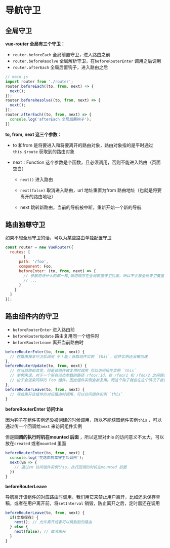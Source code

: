 

# 导航守卫

## 全局守卫

**vue-router 全局有三个守卫：**

- `router.beforeEach` 全局前置守卫，进入路由之前
- `router.beforeResolve` 全局解析守卫，在`beforeRouterEnter` 调用之后调用
- `router.afterEach` 全局后置钩子，进入路由之后

``` js
// main.js
import router from './router';
router.beforeEach((to, from, next) => {
  next();
});
router.beforeResolve((to, from, next) => {
  next();
});
router.afterEach((to, from, next) => {
  console.log('afterEach 全局后置钩子');
})
```

**to, from, next 这三个参数：**

- to 和from 是将要进入和将要离开的路由对象，路由对象指的是平时通过`this.$route` 获取到的路由对象

- next：Function 这个参数是个函数，且必须调用，否则不能进入路由（页面空白）

  - `next()` 进入路由
  - `next(false)` 取消进入路由，url 地址重置为from 路由地址（也就是将要离开的路由地址）

  - next 跳转新路由，当前的导航被中断，重新开始一个新的导航

## 路由独尊守卫

如果不想全局守卫的话，可以为某些路由单独配置守卫

``` js
const router = new VueRouter({
  routes: [
		{
      path: '/foo',
      component: Foo,
      beforeEnter: (to, from, next) => {
        // 参数用法什么的都一样,调用顺序在全局前置守卫后面，所以不会被全局守卫覆盖
        // ...                                                      
      }                                    
    }
  ]
});
```

## 路由组件内的守卫

- `beforeRouterEnter` 进入路由前
- `beforeRouterUpdate` 路由复用同一个组件时
- `beforeRouterLeave` 离开当前路由时

``` js
beforeRouterEnter(to, from, next) {
  // 在路由独享守卫后调用 不！能！获取组件实例 `this`，组件实例还没被创建
},
beforeRouterUpdate(to, from, next) {
  // 在当前路由改变，但是该组件被复用时调用 可以访问组件实例 `this`
  // 举例来说，对于一个带有动态参数的路径 /foo/:id，在 /foo/1 和 /foo/2 之间跳转的时候，
  // 由于会渲染同样的 Foo 组件，因此组件实例会被复用。而这个钩子就会在这个情况下被调用。
},
beforeRouterLeave(to, from, next) {
  // 导航离开该组件的对应路由时调用，可以访问组件实例 `this`
}
```

**beforeRouterEnter 访问this**

因为钩子在组件实例还没被创建的时候调用，所以不能获取组件实例`this` ，可以通过传一个回调给`next` 来访问组件实例

但是**回调的执行时机在mounted 后面** ，所以这里对this 的访问意义不太大，可以放在`created` 或者`mounted` 里面

``` js
beforeRouterEnter(to, from, next) {
  console.log('在路由独享守卫后调用');
  next(vm => {
    // 通过vm 访问组件实例this，执行回调的时机在mounted 后面
  })
} 
```

**beforeRouterLeave**

导航离开该组件的对应路由时调用，我们用它来禁止用户离开，比如还未保存草稿，或者在用户离开前，将`setInterval` 销毁，防止离开之后，定时器还在调用

``` js
beforeRouterLeave(to, from, next) {
  if(文章保存) {
    next(); // 允许离开或者可以跳到别的路由                 
  } else {
    next(false); // 取消离开                  
  }
}
```

